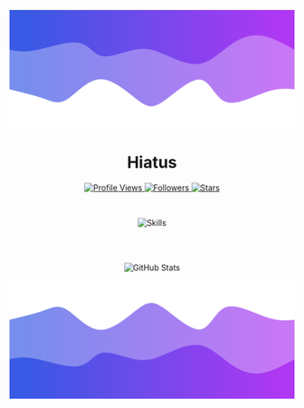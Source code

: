 ![Header](./header.png)

<h1 align="center">Hiatus</h1>

<p align="center">
  <a href="https://github.com/HiatusDev">
    <img height="25" src="https://api.visitorbadge.io/api/VisitorHit?user=HiatusDev&countColorcountColor&countColor=%23006EFF" alt="Profile Views"/>
  </a>
  <a href="https://github.com/HiatusDev?tab=followers">
    <img height="25" src="https://img.shields.io/github/followers/HiatusDev?color=4a12ba&style=for-the-badge&logo=github&label=Follow" alt="Followers"/>
  </a>
  <a href="https://github.com/HiatusDev?tab=stars">
    <img height="25" src="https://img.shields.io/github/stars/HiatusDev?color=f429ff&style=for-the-badge&logo=github&label=Stars" alt="Stars"/>
  </a>
</p>

<br>

<p align="center">
  <img src="https://skillicons.dev/icons?i=py,cpp,html,css" alt="Skills"/>
</p>

<br>

<!--
<p align="center">
  <a href="https://t.me/skiddos" target="_blank">
    <img src="https://img.shields.io/badge/Telegram-Join%20Me-0088cc?style=for-the-badge&logo=telegram&logoColor=white" alt="Telegram"/>
  </a>
</p>
-->

<br>

<p align="center">
  <img src="https://github-readme-stats.vercel.app/api/?username=HiatusDev&title_color=674fc9&text_color=9f9f9f&show_icons=true&bg_color=00000000&hide_border=true&icon_color=674fc9&hide_title=true&count_private=true" alt="GitHub Stats"/>
</p>

![Footer](./footer.png)
